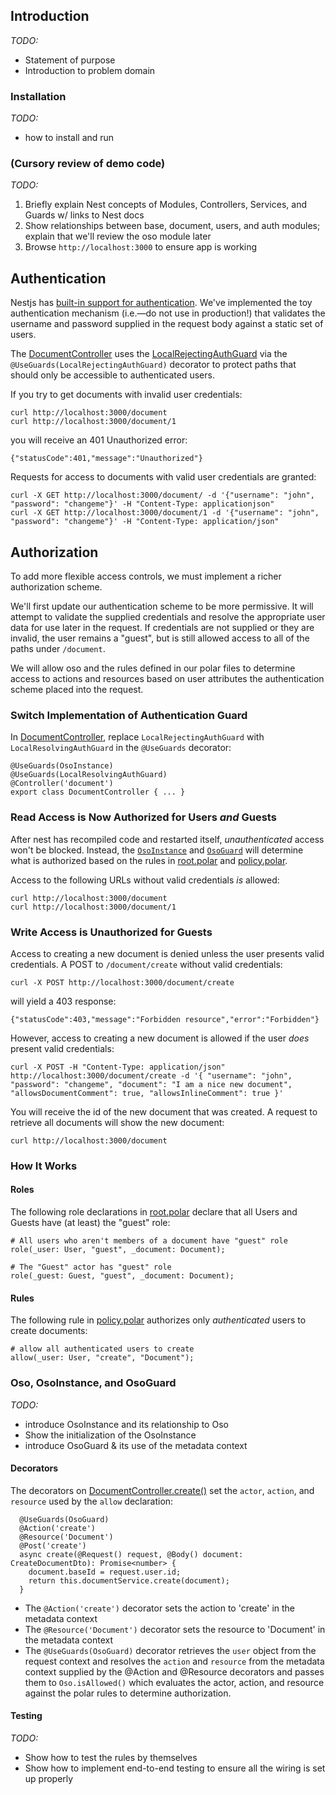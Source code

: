## Introduction
_TODO:_
* Statement of purpose
* Introduction to problem domain

### Installation

_TODO:_ 
* how to install and run

### (Cursory review of demo code)
_TODO:_
1. Briefly explain Nest concepts of Modules, Controllers, Services, and Guards w/ links to Nest docs
1. Show relationships between base, document, users, and auth modules; explain that we'll review the oso module
    later
1. Browse `http://localhost:3000` to ensure app is working

## Authentication

Nestjs has [built-in support for authentication](https://docs.nestjs.com/techniques/authentication). We've implemented
the toy authentication mechanism (i.e.&mdash;do not use in production!) that validates the username and password 
supplied in the request body against a static set of users.

The [DocumentController](./src/document/document.controller.ts) uses the [LocalRejectingAuthGuard](src/auth/local-auth.guard.ts)
via the `@UseGuards(LocalRejectingAuthGuard)` decorator to protect paths that should only be accessible to authenticated users.

If you try to get documents with invalid user credentials:

    curl http://localhost:3000/document
    curl http://localhost:3000/document/1

you will receive an 401 Unauthorized error:

    {"statusCode":401,"message":"Unauthorized"}

Requests for access to documents with valid user credentials are granted:
    
    curl -X GET http://localhost:3000/document/ -d '{"username": "john", "password": "changeme"}' -H "Content-Type: applicationjson"
    curl -X GET http://localhost:3000/document/1 -d '{"username": "john", "password": "changeme"}' -H "Content-Type: application/json"

## Authorization

To add more flexible access controls, we must implement a richer authorization scheme.

We'll first update our authentication scheme to be more permissive. It will attempt to validate the supplied
credentials and resolve the appropriate user data for use later in the request. If credentials are not supplied or they
are invalid, the user remains a "guest", but is still allowed access to all of the paths under `/document`.

We will allow oso and the rules defined in our polar files to determine access to actions and resources based on user
attributes the authentication scheme placed into the request. 

### Switch Implementation of Authentication Guard

In [DocumentController](./src/document/document.controller.ts), replace `LocalRejectingAuthGuard` with 
`LocalResolvingAuthGuard` in the `@UseGuards` decorator:

    @UseGuards(OsoInstance)
    @UseGuards(LocalResolvingAuthGuard)
    @Controller('document')
    export class DocumentController { ... }

### Read Access is Now Authorized for Users *and* Guests

After nest has recompiled code and restarted itself, _unauthenticated_ access won't be blocked. Instead, the
[`OsoInstance`](./src/oso/oso-instance.ts) and [`OsoGuard`](./src/oso/oso.guard.ts) will determine what is authorized 
based on the rules in [root.polar](./src/oso/root.polar) and [policy.polar](./src/oso/policy.polar). 

Access to the following URLs without valid credentials *is* allowed:

    curl http://localhost:3000/document
    curl http://localhost:3000/document/1

### Write Access is Unauthorized for Guests

Access to creating a new document is denied unless the user presents valid credentials. A POST to 
`/document/create` without valid credentials:

    curl -X POST http://localhost:3000/document/create
    
will yield a 403 response:

    {"statusCode":403,"message":"Forbidden resource","error":"Forbidden"}

However, access to creating a new document is allowed if the user *does* present valid credentials:

    curl -X POST -H "Content-Type: application/json" http://localhost:3000/document/create -d '{ "username": "john", "password": "changeme", "document": "I am a nice new document", "allowsDocumentComment": true, "allowsInlineComment": true }'   

You will receive the id of the new document that was created. A request to retrieve all documents will show the new
document:

    curl http://localhost:3000/document

### How It Works

#### Roles

The following role declarations in [root.polar](./src/oso/root.polar) declare that all Users and Guests have (at least) 
the "guest" role:
 
    # All users who aren't members of a document have "guest" role
    role(_user: User, "guest", _document: Document);
    
    # The "Guest" actor has "guest" role
    role(_guest: Guest, "guest", _document: Document);
    
#### Rules

The following rule in [policy.polar](./src/oso/policy.polar) authorizes only _authenticated_ users to create documents: 

    # allow all authenticated users to create
    allow(_user: User, "create", "Document");
    
### Oso, OsoInstance, and OsoGuard
_TODO:_
* introduce OsoInstance and its relationship to Oso
* Show the initialization of the OsoInstance
* introduce OsoGuard & its use of the metadata context

#### Decorators

The decorators on [DocumentController.create()](./src/document/document.controller.ts) set the `actor`, `action`, and
`resource` used by the `allow` declaration:

      @UseGuards(OsoGuard)
      @Action('create')
      @Resource('Document')
      @Post('create')
      async create(@Request() request, @Body() document: CreateDocumentDto): Promise<number> {
        document.baseId = request.user.id;
        return this.documentService.create(document);
      }

* The `@Action('create')` decorator sets the action to 'create' in the metadata context
* The `@Resource('Document')` decorator sets the resource to 'Document' in the metadata context
* The `@UseGuards(OsoGuard)` decorator retrieves the `user` object from the request context and resolves the `action` 
  and `resource` from the metadata context supplied by the @Action and @Resource decorators and passes them to
  `Oso.isAllowed()` which evaluates the actor, action, and resource against the polar rules to determine authorization.
  
#### Testing

_TODO:_
* Show how to test the rules by themselves
* Show how to implement end-to-end testing to ensure all the wiring is set up properly
